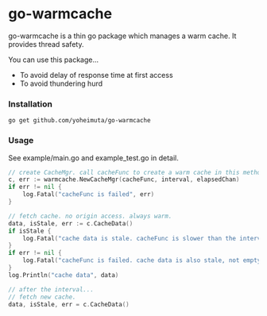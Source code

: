 # go-warmcache

go-warmcache is a thin go package which manages a warm cache.
It provides thread safety.

You can use this package...

- To avoid delay of response time at first access
- To avoid thundering hurd

### Installation

```
go get github.com/yoheimuta/go-warmcache
```

### Usage

See example/main.go and example_test.go in detail.

```go
// create CacheMgr. call cacheFunc to create a warm cache in this method. refresh cache automatically every interval.
c, err := warmcache.NewCacheMgr(cacheFunc, interval, elapsedChan)
if err != nil {
    log.Fatal("cacheFunc is failed", err)
}

// fetch cache. no origin access. always warm.
data, isStale, err := c.CacheData()
if isStale {
    log.Fatal("cache data is stale. cacheFunc is slower than the interval")
}
if err != nil {
    log.Fatal("cacheFunc is failed. cache data is also stale, not empty", err)
}
log.Println("cache data", data)

// after the interval...
// fetch new cache.
data, isStale, err = c.CacheData()
```
